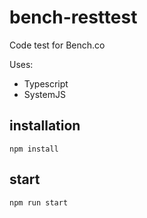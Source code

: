 # bench-resttest

Code test for Bench.co

Uses:
- Typescript
- SystemJS

## installation

`npm install`

## start

`npm run start`